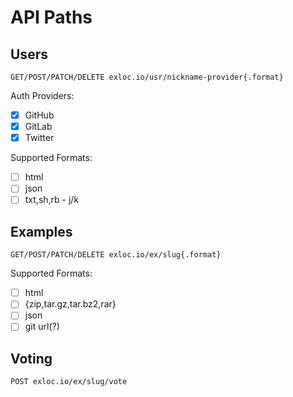 # API Paths

## Users

```no-highlight
GET/POST/PATCH/DELETE exloc.io/usr/nickname-provider{.format}
```

Auth Providers:

* [x] GitHub
* [X] GitLab
* [x] Twitter

Supported Formats:

* [ ] html
* [ ] json
* [ ] txt,sh,rb - j/k

## Examples

```no-highlight
GET/POST/PATCH/DELETE exloc.io/ex/slug{.format}
```

Supported Formats:

* [ ] html
* [ ] {zip,tar.gz,tar.bz2,rar}
* [ ] json
* [ ] git url(?)

## Voting

```no-highlight
POST exloc.io/ex/slug/vote
```
